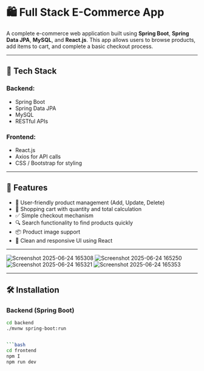 # 🛍️ Full Stack E-Commerce App

A complete e-commerce web application built using **Spring Boot**, **Spring Data JPA**, **MySQL**, and **React.js**. This app allows users to browse products, add items to cart, and complete a basic checkout process.

---

## 🔧 Tech Stack

### Backend:
- Spring Boot
- Spring Data JPA
- MySQL
- RESTful APIs

### Frontend:
- React.js
- Axios for API calls
- CSS / Bootstrap for styling

---

## 🚀 Features

- 🔐 User-friendly product management (Add, Update, Delete)
- 🛒 Shopping cart with quantity and total calculation
- ✅ Simple checkout mechanism
- 🔍 Search functionality to find products quickly
- 📦 Product image support
- 💬 Clean and responsive UI using React

---
![Screenshot 2025-06-24 165308](https://github.com/user-attachments/assets/eef54acf-f4ff-4ec4-9238-4752c1824ba2)
![Screenshot 2025-06-24 165250](https://github.com/user-attachments/assets/70255574-23ff-4de2-91e4-de4c9f4c5d76)
![Screenshot 2025-06-24 165321](https://github.com/user-attachments/assets/775691cc-b11f-4bfb-addd-8cbb1ed41723)
![Screenshot 2025-06-24 165353](https://github.com/user-attachments/assets/21deafd1-fd6c-4da2-bdb1-9ea8f3e3d118)

---

## 🛠️ Installation

### Backend (Spring Boot)

```bash
cd backend
./mvnw spring-boot:run


```bash
cd frontend
npm I 
npm run dev


